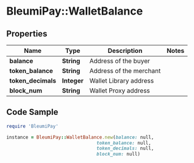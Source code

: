 # BleumiPay::WalletBalance

## Properties

Name | Type | Description | Notes
------------ | ------------- | ------------- | -------------
**balance** | **String** | Address of the buyer | 
**token_balance** | **String** | Address of the merchant | 
**token_decimals** | **Integer** | Wallet Library address | 
**block_num** | **String** | Wallet Proxy address | 

## Code Sample

```ruby
require 'BleumiPay'

instance = BleumiPay::WalletBalance.new(balance: null,
                                 token_balance: null,
                                 token_decimals: null,
                                 block_num: null)
```


